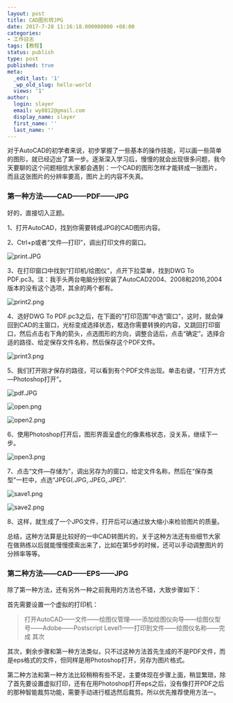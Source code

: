 ```yaml
---
layout: post
title: CAD图形转JPG
date: 2017-7-28 11:16:18.000000000 +08:00
categories:
- 工作日志
tags: [教程]
status: publish
type: post
published: true
meta:
  _edit_last: '1'
  _wp_old_slug: hello-world
  views: '1'
author:
  login: slayer
  email: wy8812@gmail.com
  display_name: slayer
  first_name: ''
  last_name: ''
---
```


<!-- more -->
对于AutoCAD的初学者来说，初步掌握了一些基本的操作技能，可以画一些简单的图形，就已经迈出了第一步。逐渐深入学习后，慢慢的就会出现很多问题，我今天要聊的这个问题相信大家都会遇到：一个CAD的图形怎样才能转成一张图片，而且这张图片的分辨率要高，图片上的内容不失真。

### 第一种方法——CAD——PDF——JPG

好的，直接切入正题。

1、打开AutoCAD，找到你需要转成JPG的CAD图形内容。

2、Ctrl+p或者“文件—打印”，调出打印文件的窗口。

![print.JPG](https://i.loli.net/2018/12/03/5c0498d6c20ce.jpg)

3、在打印窗口中找到“打印机/绘图仪”，点开下拉菜单，找到DWG To PDF.pc3。注：我手头两台电脑分别安装了AutoCAD2004、2008和2016,2004版本的没有这个选项，其余的两个都有。

![print2.png](https://i.loli.net/2018/12/03/5c049b026d013.png)

4、选好DWG To PDF.pc3之后，在下面的“打印范围”中选“窗口”，这时，就会弹回到CAD的主窗口，光标变成选择状态，框选你需要转换的内容，又跳回打印窗口，然后点击右下角的箭头，点选图形的方向，调整合适后，点击“确定”。选择合适的路径、给定保存文件名称，然后保存这个PDF文件。

![print3.png](https://i.loli.net/2018/12/03/5c0498d7885fe.png)


5、我们打开刚才保存的路径，可以看到有个PDF文件出现。单击右键，“打开方式—Photoshop打开”。

![pdf.JPG](https://i.loli.net/2018/12/03/5c0498d4cb0ee.jpg)

![open.png](https://i.loli.net/2018/12/03/5c0498d72d3ad.png)

![open2.png](https://i.loli.net/2018/12/03/5c0498d5ca05f.png)

6、使用Photoshop打开后，图形界面呈虚化的像素格状态，没关系，继续下一步。

![open3.png](https://i.loli.net/2018/12/03/5c0498d875d52.png)

7、点击“文件—存储为”，调出另存为的窗口，给定文件名称，然后在“保存类型”一栏中，点选“JPEG(.JPG,.JPEG,.JPE)”.

![save1.png](https://i.loli.net/2018/12/03/5c0498d875d52.png)

![save2.png](https://i.loli.net/2018/12/03/5c0498d7d3203.png)

8、这样，就生成了一个JPG文件，打开后可以通过放大缩小来检验图片的质量。


总结，这种方法算是比较好的一中CAD转图片的，关于这种方法还有些细节大家在做熟练以后就能慢慢摸索出来了，比如在第5步的时候，还可以手动调整图片的分辨率等等。

### 第二种方法——CAD——EPS——JPG

除了第一种方法，还有另外一种之前我用的方法也不错，大致步骤如下：

首先需要设置一个虚拟的打印机：

> 打开AutoCAD——文件——绘图仪管理——添加绘图仪向导——绘图仪型号——Adobe——Postscript Level1——打印到文件——绘图仪名称——完成
其次

其次，剩余步骤和第一种方法类似，只不过这种方法首先生成的不是PDF文件，而是eps格式的文件，但同样是用Photoshop打开，另存为图片格式。

第二种方法和第一种方法比较稍稍有些不足，主要体现在步骤上面，稍显繁琐，除了首先要设置虚拟打印，还有在用Photoshop打开eps之后，没有像打开PDF之后的那种智能裁剪功能，需要手动进行框选然后裁剪。所以优先推荐使用方法一。 


